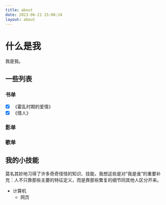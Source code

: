 ```yaml
---
title: about
date: 2023-06-21 15:08:24
layout: about
---
```

# 什么是我
我是我。
## 一些列表
### 书单
- [x] 《霍乱时期的爱情》
- [x] 《情人》
### 影单
### 歌单
## 我的小技能

莫名其妙地习得了许多奇奇怪怪的知识、技能，我想这些是对“我是谁”的重要补充：人不只靠那些主要的特征定义，而是靠那些繁复的细节同其他人区分开来。

- 计算机
    - 网页

